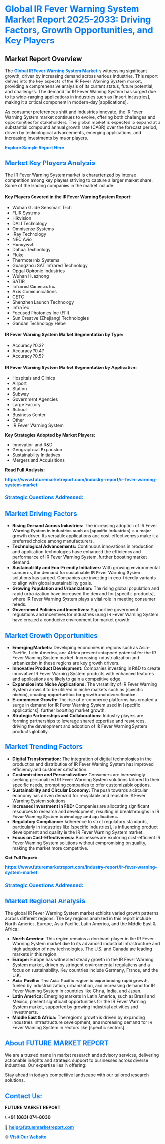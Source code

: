 <h1 style="color: #007BFF;">Global IR Fever Warning System Market Report 2025-2033: Driving Factors, Growth Opportunities, and Key Players</h1>

<section id="overview">
<h2>Market Report Overview</h2>
<p>The <a href="https://www.futuremarketreport.com/industry-report/ir-fever-warning-system-market" style="color: #007BFF; text-decoration: none;"><strong>Global IR Fever Warning System Market</strong></a> is witnessing significant growth, driven by increasing demand across various industries. This report delves into the key aspects of the IR Fever Warning System market, providing a comprehensive analysis of its current status, future potential, and challenges. The demand for IR Fever Warning System has surged due to its wide-ranging applications in industries such as [insert industries], making it a critical component in modern-day [applications].</p>
<p>As consumer preferences shift and industries innovate, the IR Fever Warning System market continues to evolve, offering both challenges and opportunities for stakeholders. The global market is expected to expand at a substantial compound annual growth rate (CAGR) over the forecast period, driven by technological advancements, emerging applications, and increasing investments by major players.</p>
</section>

<section id="overview">
<p><a href="https://www.futuremarketreport.com/request-sample/reportId=128047" style="color: #007BFF; text-decoration: none;"><strong>Explore Sample Report Here</strong></a></p>
</section>

<section id="key-players">
<h2 style="color: #007BFF;">Market Key Players Analysis</h2>
<p>The IR Fever Warning System market is characterized by intense competition among key players striving to capture a larger market share. Some of the leading companies in the market include:</p>
<h4>Key Players Covered in the IR Fever Warning System Report:</h4>
<ul><li>Wuhan Guide Sensmart Tech</li><li>FLIR Systems</li><li>Hikvision</li><li>DALI Technology</li><li>Omnisense Systems</li><li>IRay Technology</li><li>NEC Avio</li><li>Honeywell</li><li>Dahua Technology</li><li>Fluke</li><li>Thermoteknix Systems</li><li>Guangzhou SAT Infrared Technology</li><li>Opgal Optronic Industries</li><li>Wuhan Huazhong</li><li>SATIR</li><li>Infrared Cameras Inc</li><li>Axis Communications</li><li>CETC</li><li>Shenzhen Launch Technology</li><li>InfraTec</li><li>Focused Photonics Inc (FPI)</li><li>Sun Creative (Zhejiang) Technologies</li><li>Gandan Technology Hebei</li></ul>
<h4>IR Fever Warning System Market Segmentation by Type:</h4>
<ul><li>Accuracy ?0.3?</li><li>Accuracy ?0.4?</li><li>Accuracy ?0.5?</li></ul>

<h4>IR Fever Warning System Market Segmentation by Application:</h4>
<ul><li>Hospitals and Clinics</li><li>Airport</li><li>Station</li><li>Subway</li><li>Government Agencies</li><li>Large Factory</li><li>School</li><li>Business Center</li><li>Other</li><li>IR Fever Warning System</li></ul>
<p><strong>Key Strategies Adopted by Market Players:</strong></p>
<ul>
<li>Innovation and R&D</li>
<li>Geographical Expansion</li>
<li>Sustainability Initiatives</li>
<li>Mergers and Acquisitions</li>
</ul>
</section>

<section>
<p><strong>Read Full Analysis: </strong></p><a href="https://www.futuremarketreport.com/industry-report/ir-fever-warning-system-market" style="color: #007BFF; text-decoration: none;"><strong>https://www.futuremarketreport.com/industry-report/ir-fever-warning-system-market</strong></a>
<h3 style="color: #007BFF;">Strategic Questions Addressed:</h3>
</section>

<section id="driving-factors">
<h2 style="color: #007BFF;">Market Driving Factors</h2>
<ul>
<li><strong>Rising Demand Across Industries:</strong> The increasing adoption of IR Fever Warning System in industries such as [specific industries] is a major growth driver. Its versatile applications and cost-effectiveness make it a preferred choice among manufacturers.</li>
<li><strong>Technological Advancements:</strong> Continuous innovations in production and application technologies have enhanced the efficiency and performance of IR Fever Warning System, further boosting market demand.</li>
<li><strong>Sustainability and Eco-Friendly Initiatives:</strong> With growing environmental concerns, the demand for sustainable IR Fever Warning System solutions has surged. Companies are investing in eco-friendly variants to align with global sustainability goals.</li>
<li><strong>Growing Population and Urbanization:</strong> The rising global population and rapid urbanization have increased the demand for [specific products], where IR Fever Warning System plays a vital role in meeting consumer needs.</li>
<li><strong>Government Policies and Incentives:</strong> Supportive government regulations and incentives for industries using IR Fever Warning System have created a conducive environment for market growth.</li>
</ul>
</section>

<section id="growth-opportunities">
<h2 style="color: #007BFF;">Market Growth Opportunities</h2>
<ul>
<li><strong>Emerging Markets:</strong> Developing economies in regions such as Asia-Pacific, Latin America, and Africa present untapped potential for the IR Fever Warning System market. Increasing industrialization and urbanization in these regions are key growth drivers.</li>
<li><strong>Innovative Product Development:</strong> Companies investing in R&D to create innovative IR Fever Warning System products with enhanced features and applications are likely to gain a competitive edge.</li>
<li><strong>Expansion into Niche Applications:</strong> The versatility of IR Fever Warning System allows it to be utilized in niche markets such as [specific niches], creating opportunities for growth and diversification.</li>
<li><strong>E-commerce Growth:</strong> The rise of e-commerce platforms has created a surge in demand for IR Fever Warning System used in [specific applications], further boosting market growth.</li>
<li><strong>Strategic Partnerships and Collaborations:</strong> Industry players are forming partnerships to leverage shared expertise and resources, driving the development and adoption of IR Fever Warning System products globally.</li>
</ul>
</section>

<section id="trending-factors">
<h2 style="color: #007BFF;">Market Trending Factors</h2>
<ul>
<li><strong>Digital Transformation:</strong> The integration of digital technologies in the production and distribution of IR Fever Warning System has improved efficiency and customer satisfaction.</li>
<li><strong>Customization and Personalization:</strong> Consumers are increasingly seeking personalized IR Fever Warning System solutions tailored to their specific needs, prompting companies to offer customizable options.</li>
<li><strong>Sustainability and Circular Economy:</strong> The push towards a circular economy has driven demand for recyclable and reusable IR Fever Warning System solutions.</li>
<li><strong>Increased Investment in R&D:</strong> Companies are allocating significant resources to research and development, resulting in breakthroughs in IR Fever Warning System technology and applications.</li>
<li><strong>Regulatory Compliance:</strong> Adherence to strict regulatory standards, particularly in industries like [specific industries], is influencing product development and quality in the IR Fever Warning System market.</li>
<li><strong>Focus on Cost-Effectiveness:</strong> Businesses are exploring cost-efficient IR Fever Warning System solutions without compromising on quality, making the market more competitive.</li>
</ul>
</section>

<section>
<p><strong>Get Full Report: </strong></p><a href="https://www.futuremarketreport.com/industry-report/ir-fever-warning-system-market" style="color: #007BFF; text-decoration: none;"><strong>https://www.futuremarketreport.com/industry-report/ir-fever-warning-system-market</strong></a>
<h3 style="color: #007BFF;">Strategic Questions Addressed:</h3>
</section>


<section id="regional-analysis">
<h2 style="color: #007BFF;">Market Regional Analysis</h2>
<p>The global IR Fever Warning System market exhibits varied growth patterns across different regions. The key regions analyzed in this report include North America, Europe, Asia-Pacific, Latin America, and the Middle East & Africa:</p>
<ul>
<li><strong>North America:</strong> This region remains a dominant player in the IR Fever Warning System market due to its advanced industrial infrastructure and high adoption of new technologies. The U.S. and Canada are leading markets in this region.</li>
<li><strong>Europe:</strong> Europe has witnessed steady growth in the IR Fever Warning System market, driven by stringent environmental regulations and a focus on sustainability. Key countries include Germany, France, and the U.K.</li>
<li><strong>Asia-Pacific:</strong> The Asia-Pacific region is experiencing rapid growth, fueled by industrialization, urbanization, and increasing demand for IR Fever Warning System in countries like China, India, and Japan.</li>
<li><strong>Latin America:</strong> Emerging markets in Latin America, such as Brazil and Mexico, present significant opportunities for the IR Fever Warning System market, supported by growing industrial activities and investments.</li>
<li><strong>Middle East & Africa:</strong> The region’s growth is driven by expanding industries, infrastructure development, and increasing demand for IR Fever Warning System in sectors like [specific sectors].</li>
</ul>
</section>

<footer>
<h2 style="color: #007BFF;">About FUTURE MARKET REPORT</h2>
<p>We are a trusted name in market research and advisory services, delivering actionable insights and strategic support to businesses across diverse industries. Our expertise lies in offering:</p>

<p>Stay ahead in today’s competitive landscape with our tailored research solutions.</p>

<h2 style="color: #007BFF;">Contact Us:</h2>
<p><strong>FUTURE MARKET REPORT</strong></p>
<p>📞 <strong>+91 (883) 074-8030</strong></p>
<p>📧 <strong><a href="mailto:help@futuremarketreport.com" style="color: #007BFF;">help@futuremarketreport.com</a></strong></p>
<p>🌐 <strong><a href="https://www.futuremarketreport.com/" style="color: #007BFF;">Visit Our Website</a></strong></p>
</footer>